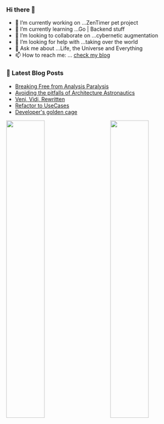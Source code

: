 ### Hi there 👋

- 🔭 I’m currently working on ...ZenTimer pet project
- 🌱 I’m currently learning ...Go | Backend stuff
- 👯 I’m looking to collaborate on ...cybernetic augmentation
- 🤔 I’m looking for help with ...taking over the world
- 💬 Ask me about ...Life, the Universe and Everything 
- 📫 How to reach me: ... [check my blog](https://swiderski.tech/)

### 📕 Latest Blog Posts
<!-- BLOG-POST-LIST:START -->
- [Breaking Free from Analysis Paralysis](https://swiderski.tech/2024-06-07-breaking-free-from-analysis-paralysis/)
- [Avoiding the pitfalls of Architecture Astronautics](https://swiderski.tech/2024-05-14-architecture-astronautics/)
- [Veni, Vidi, Rewritten](https://swiderski.tech/2024-05-07-rewrite-seems-like-a-bad-idea/)
- [Refactor to UseCases](https://swiderski.tech/2024-04-23-refactor-to-usecases/)
- [Developer&#39;s golden cage](https://swiderski.tech/2024-04-08-developers-golden-cage/)
<!-- BLOG-POST-LIST:END -->
<!-- 
<img align="left" alt="asvids's Github Stats" src="https://github-readme-stats.vercel.app/api?username=asvid&show_icons=true&hide_border=true&theme=dracula&include_all_commits=true&count_private=true" /> -->

<img align="left" src="https://wakatime.com/share/@c50ef60a-e504-48e3-993e-25e666cca998/224aa038-7807-41a9-af8b-4e7c6a4a4637.svg" width="45%"/>
<img align="right" src="https://wakatime.com/share/@c50ef60a-e504-48e3-993e-25e666cca998/f86c9306-b3ad-4ac4-9399-e060e922c1e9.svg" width="45%"/>
